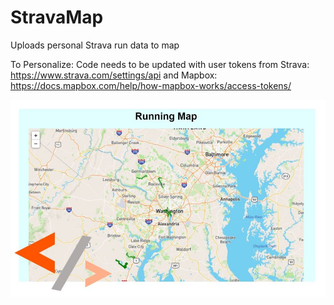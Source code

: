 # StravaMap
Uploads personal Strava run data to map

To Personalize: 
Code needs to be updated with user tokens from 
Strava: https://www.strava.com/settings/api
and Mapbox: https://docs.mapbox.com/help/how-mapbox-works/access-tokens/


![Web Preview](https://github.com/epeterson717/StravaMap/blob/master/Capture2.JPG)

